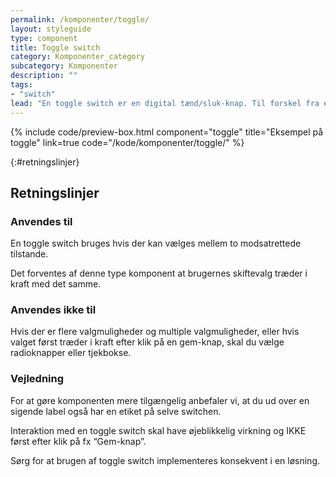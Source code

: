 ```yaml
---
permalink: /komponenter/toggle/
layout: styleguide
type: component
title: Toggle switch
category: Komponenter_category
subcategory: Komponenter
description: ""
tags:
- "switch"
lead: "En toggle switch er en digital tænd/sluk-knap. Til forskel fra en radioknap eller tjekboks træder valget i kraft i det øjeblik brugerne interagerer med komponenten."
---
```


{% include code/preview-box.html component="toggle" title="Eksempel på toggle" link=true code="/kode/komponenter/toggle/" %}

{:#retningslinjer}
## Retningslinjer

### Anvendes til

En toggle switch bruges hvis der kan vælges mellem to modsatrettede tilstande. 

Det forventes af denne type komponent at brugernes skiftevalg træder i kraft med det samme. 

### Anvendes ikke til

Hvis der er flere valgmuligheder og multiple valgmuligheder, eller hvis valget først træder i kraft efter klik på en gem-knap, skal du vælge radioknapper eller tjekbokse.

### Vejledning

For at gøre komponenten mere tilgængelig anbefaler vi, at du ud over en sigende label også har en etiket på selve switchen.

Interaktion med en toggle switch skal have øjeblikkelig virkning og IKKE først efter klik på fx “Gem-knap”. 

Sørg for at brugen af toggle switch implementeres konsekvent i en løsning.

